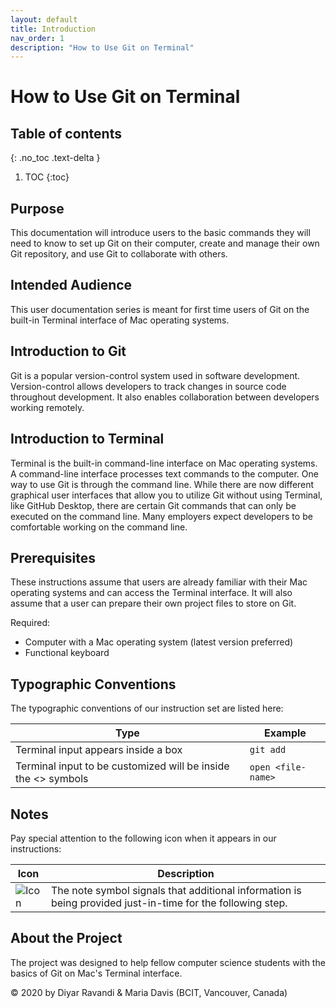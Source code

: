 ```yaml
---
layout: default
title: Introduction
nav_order: 1
description: "How to Use Git on Terminal"
---
```


# How to Use Git on Terminal

## Table of contents
{: .no_toc .text-delta }

1. TOC
{:toc}

## Purpose

This documentation will introduce users to the basic commands they will need to know to set up Git on their computer, create and manage their own Git repository, and use Git to collaborate with others.

## Intended Audience

This user documentation series is meant for first time users of Git on the built-in Terminal interface of Mac operating systems.

## Introduction to Git

Git is a popular version-control system used in software development. Version-control allows  developers to track changes in source code throughout development. It also enables collaboration between developers working remotely. 

## Introduction to Terminal

Terminal is the built-in command-line interface on Mac operating systems. A command-line interface processes text commands to the computer. One way to use Git is through the command line. While there are now different graphical user interfaces that allow you to utilize Git without using Terminal, like GitHub Desktop, there are certain Git commands that can only be executed on the command line. Many employers expect developers to be comfortable working on the command line.

## Prerequisites

These instructions assume that users are already familiar with their Mac operating systems and can access the Terminal interface. It will also assume that a user can prepare their own project files to store on Git.

Required:
* Computer with a Mac operating system (latest version preferred)
* Functional keyboard

## Typographic Conventions

The typographic conventions of our instruction set are listed here:

| Type | Example |
| ----------- | ----------- |
| Terminal input appears inside a box | ```git add``` |
| Terminal input to be customized will be inside the <> symbols | ```open <file-name>``` |

## Notes

Pay special attention to the following icon when it appears in our instructions:

| Icon      | Description |
| ----------- | ----------- |
|   ![Icon](https://imgur.com/8hOhnYk.png)| The note symbol signals that additional information is being provided just-in-time for the following step. |

## About the Project

The project was designed to help fellow computer science students with the basics of Git on Mac's Terminal interface.

&copy; 2020 by Diyar Ravandi & Maria Davis (BCIT, Vancouver, Canada)
